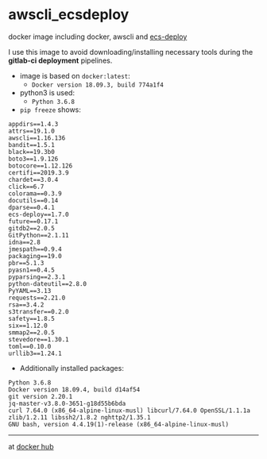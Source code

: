 # awscli_ecsdeploy
docker image including docker, awscli and [ecs-deploy](https://github.com/fabfuel/ecs-deploy/releases)

I use this image to avoid downloading/installing necessary tools during the **gitlab-ci deployment** pipelines.

* image is based on `docker:latest`:
  - `Docker version 18.09.3, build 774a1f4`
* python3 is used:
  - `Python 3.6.8`
* `pip freeze` shows:
```
appdirs==1.4.3
attrs==19.1.0
awscli==1.16.136
bandit==1.5.1
black==19.3b0
boto3==1.9.126
botocore==1.12.126
certifi==2019.3.9
chardet==3.0.4
click==6.7
colorama==0.3.9
docutils==0.14
dparse==0.4.1
ecs-deploy==1.7.0
future==0.17.1
gitdb2==2.0.5
GitPython==2.1.11
idna==2.8
jmespath==0.9.4
packaging==19.0
pbr==5.1.3
pyasn1==0.4.5
pyparsing==2.3.1
python-dateutil==2.8.0
PyYAML==3.13
requests==2.21.0
rsa==3.4.2
s3transfer==0.2.0
safety==1.8.5
six==1.12.0
smmap2==2.0.5
stevedore==1.30.1
toml==0.10.0
urllib3==1.24.1
```

* Additionally installed packages:
```
Python 3.6.8
Docker version 18.09.4, build d14af54
git version 2.20.1
jq-master-v3.8.0-3651-g18d55b6bda
curl 7.64.0 (x86_64-alpine-linux-musl) libcurl/7.64.0 OpenSSL/1.1.1a zlib/1.2.11 libssh2/1.8.2 nghttp2/1.35.1
GNU bash, version 4.4.19(1)-release (x86_64-alpine-linux-musl)
```

---

at [docker hub](https://hub.docker.com/r/normoes/awscli_ecsdeploy/)
